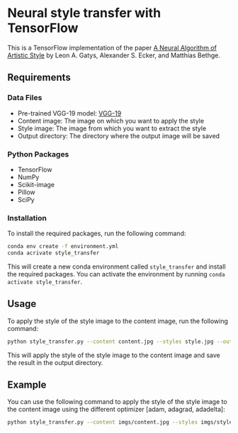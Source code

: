 # Neural style transfer with TensorFlow

This is a TensorFlow implementation of the paper [A Neural Algorithm of Artistic Style](http://arxiv.org/abs/1508.06576) by Leon A. Gatys, Alexander S. Ecker, and Matthias Bethge.

## Requirements

### Data Files

- Pre-trained VGG-19 model: [VGG-19](http://www.vlfeat.org/matconvnet/models/imagenet-vgg-verydeep-19.mat)
- Content image: The image on which you want to apply the style
- Style image: The image from which you want to extract the style
- Output directory: The directory where the output image will be saved

### Python Packages

- TensorFlow
- NumPy
- Scikit-image
- Pillow
- SciPy


### Installation

To install the required packages, run the following command:

```bash
conda env create -f environment.yml
conda acrivate style_transfer
```

This will create a new conda environment called `style_transfer` and install the required packages. You can activate the environment by running `conda activate style_transfer`.

## Usage

To apply the style of the style image to the content image, run the following command:

```bash
python style_transfer.py --content content.jpg --styles style.jpg --output output.jpg
```

This will apply the style of the style image to the content image and save the result in the output directory.

## Example

You can use the following command to apply the style of the style image to the content image using the different optimizer [adam, adagrad, adadelta]:

```bash
python style_transfer.py --content imgs/content.jpg --styles imgs/style.jpg --output imgs/output_adadelta.jpg --optimizer adadelta
```

